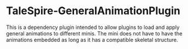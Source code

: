 # TaleSpire-GeneralAnimationPlugin
This is a dependency plugin intended to allow plugins to load and apply general animations to different minis. The mini does not have to have the animations embedded as long as it has a compatible skeletal structure.
